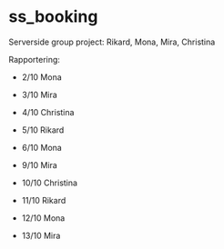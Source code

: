 # ss_booking
Serverside group project: Rikard, Mona, Mira, Christina

Rapportering:
* 2/10 Mona
* 3/10 Mira
* 4/10 Christina
* 5/10 Rikard
* 6/10 Mona

* 9/10 Mira
* 10/10 Christina
* 11/10 Rikard
* 12/10 Mona
* 13/10 Mira